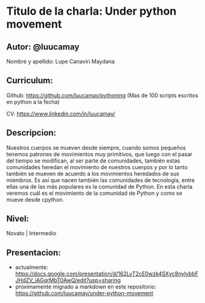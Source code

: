 # Titulo de la charla: Under python movement
## Autor: @luucamay

Nombre y apellido: Lupe Canaviri Maydana

## Curriculum:
Github: https://github.com/luucamay/pythoning (Mas de 100 scripts escritos en python a la fecha)

CV: https://www.linkedin.com/in/luucamay/

## Descripcion:
Nuestros cuerpos se mueven desde siempre, cuando somos pequeños tenemos patrones de movimientos muy primitivos, que luego con el pasar del tiempo se modifican, al ser parte de comunidades, también estas comunidades heredan el movimiento de nuestros cuerpos y por lo tanto también se mueven de acuerdo a los movimientos heredados de sus miembros. Es así que nacen también las comunidades de tecnología, entre ellas una de las más populares es la comunidad de Python. En esta charla veremos cuál es el movimiento de la comunidad de Python y como se mueve desde cpython.
## Nivel:
Novato | Intermedio
## Presentacion: 
- actualmente: https://docs.google.com/presentation/d/162LvT2cE0wzk4SXyc8nylybbFJHdZV_iAGqrMbT0AwQ/edit?usp=sharing
- proximamente migrado a markdown en este repositorio: https://github.com/luucamay/under-python-movement
